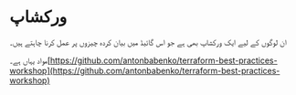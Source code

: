 # ورکشاپ

ان لوگوں کے لیے ایک ورکشاپ بھی ہے جو اس گائیڈ میں بیان کردہ چیزوں پر عمل کرنا چاہتے ہیں۔

مواد یہاں ہے۔[https://github.com/antonbabenko/terraform-best-practices-workshop](https://github.com/antonbabenko/terraform-best-practices-workshop)
